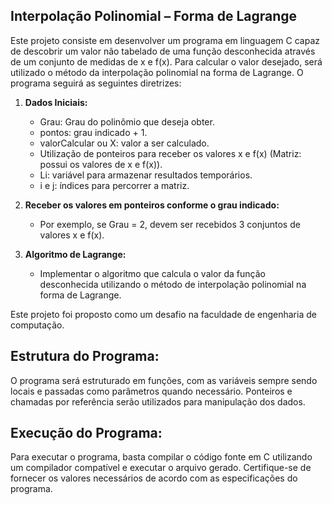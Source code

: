 
## Interpolação Polinomial – Forma de Lagrange

Este projeto consiste em desenvolver um programa em linguagem C capaz de descobrir um valor não tabelado de uma função desconhecida através de um conjunto de medidas de x e f(x). Para calcular o valor desejado, será utilizado o método da interpolação polinomial na forma de Lagrange. O programa seguirá as seguintes diretrizes:

1. **Dados Iniciais:**
   - Grau: Grau do polinômio que deseja obter.
   - pontos: grau indicado + 1.
   - valorCalcular ou X: valor a ser calculado.
   - Utilização de ponteiros para receber os valores x e f(x) (Matriz: possui os valores de x e f(x)).
   - Li: variável para armazenar resultados temporários.
   - i e j: índices para percorrer a matriz.

2. **Receber os valores em ponteiros conforme o grau indicado:**
   - Por exemplo, se Grau = 2, devem ser recebidos 3 conjuntos de valores x e f(x).

3. **Algoritmo de Lagrange:**
   - Implementar o algoritmo que calcula o valor da função desconhecida utilizando o método de interpolação polinomial na forma de Lagrange.

Este projeto foi proposto como um desafio na faculdade de engenharia de computação.

## Estrutura do Programa:

O programa será estruturado em funções, com as variáveis sempre sendo locais e passadas como parâmetros quando necessário. Ponteiros e chamadas por referência serão utilizados para manipulação dos dados.

## Execução do Programa:

Para executar o programa, basta compilar o código fonte em C utilizando um compilador compatível e executar o arquivo gerado. Certifique-se de fornecer os valores necessários de acordo com as especificações do programa.